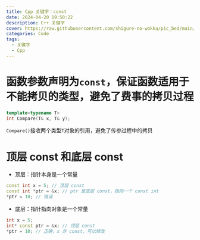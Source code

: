 ```yaml
---
title: Cpp 关键字：const
date: 2024-04-20 19:50:22
description: C++ 关键字
cover: https://raw.githubusercontent.com/shigure-no-wokka/pic_bed/main/imgs/family_code.jpg
categories: Code
tags:
  - 关键字
  - Cpp
---
```



# 函数参数声明为`const`，保证函数适用于不能拷贝的类型，避免了费事的拷贝过程

```cpp
template<typename T>
int Compare(T& x, T& y);
```

`Compare()`接收两个类型`T`对象的引用，避免了传参过程中的拷贝


# 顶层 const 和底层 const

- 顶层：指针本身是一个常量

```cpp
const int x = 5; // 顶层 const
const int *ptr = &x; // ptr 是底层 const，指向一个 const int
*ptr = 10; // 错误
```

- 底层：指针指向对象是一个常量

```cpp
int x = 5;
int* const ptr = &x; // 顶层 const
*ptr = 10; // 正确，x 非 const，可以修改
```


